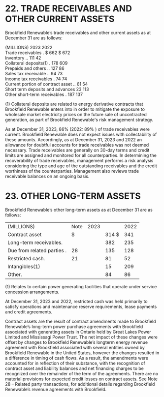 # 22. TRADE RECEIVABLES AND OTHER CURRENT ASSETS  

Brookfield Renewable’s trade receivables and other current assets as at December 31 are as follows:  

(MILLIONS) 2023 2022   
Trade receivables      . \$ 662 \$ 672   
Inventory    .. 111 42   
Collateral deposits(1)  . 178 609   
Prepaids and others     .. 127 86   
Sales tax receivable  .. 94 73   
Income tax receivables  . 74 74   
Current portion of contract asset    .. 61 54   
Short term deposits and advances 23 113   
Other short-term receivables  . 187 137  

(1) Collateral deposits are related to energy derivative contracts that Brookfield Renewable enters into in order to mitigate the exposure to wholesale market electricity prices on the future sale of uncontracted generation, as part of Brookfield Renewable's risk management strategy.  

As at December 31, 2023, $86 \%$ (2022: $89 \%$ ) of trade receivables were current. Brookfield Renewable does not expect issues with collectability of these amounts. Accordingly, as at December 31, 2023 and 2022 an allowance for doubtful accounts for trade receivables was not deemed necessary. Trade receivables are generally on 30-day terms and credit limits are assigned and monitored for all counterparties. In determining the recoverability of trade receivables, management performs a risk analysis considering the type and age of the outstanding receivables and the credit worthiness of the counterparties. Management also reviews trade receivable balances on an ongoing basis.  

# 23. OTHER LONG-TERM ASSETS  

Brookfield Renewable’s other long-term assets as at December 31 are as follows:  

<html><body><table><tr><td>(MILLIONS)</td><td>Note</td><td>2023</td><td></td><td>2022</td></tr><tr><td>Contract asset</td><td>$</td><td></td><td>314 $</td><td>341</td></tr><tr><td>Long-term receivables.</td><td></td><td></td><td>382</td><td>235</td></tr><tr><td>Due from related parties .</td><td>28</td><td></td><td>135</td><td>128</td></tr><tr><td>Restricted cash.</td><td>21</td><td></td><td>81</td><td>52</td></tr><tr><td>Intangibles(1)</td><td></td><td></td><td>15</td><td>209</td></tr><tr><td>Other.</td><td></td><td></td><td>84</td><td>86</td></tr></table></body></html>  

(1) Relates to certain  power generating facilities that operate under service concession arrangements.  

At December 31, 2023 and 2022, restricted cash was held primarily to satisfy operations and maintenance reserve requirements, lease payments and credit agreements.  

Contract assets are the result of contract amendments made to Brookfield Renewable’s long-term power purchase agreements with Brookfield associated with generating assets in Ontario held by Great Lakes Power Limited and Mississagi Power Trust. The net impact of these changes were offset by changes to Brookfield Renewable’s longterm energy revenue agreement with Brookfield associated with several entities owned by Brookfield Renewable in the United States, however the changes resulted in a difference in timing of cash flows. As a result, the amendments were accounted for in reflection of their substance, with the recognition of contract asset and liability balances and net financing charges to be recognized over the remainder of the term of the agreements. There are no material provisions for expected credit losses on contract assets. See Note 28 – Related party transactions, for additional details regarding Brookfield Renewable’s revenue agreements with Brookfield.  